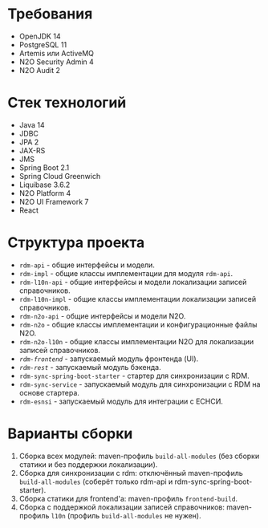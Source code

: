 # Требования

- OpenJDK 14
- PostgreSQL 11
- Artemis или ActiveMQ
- N2O Security Admin 4
- N2O Audit 2

# Стек технологий

- Java 14
- JDBC
- JPA 2
- JAX-RS
- JMS
- Spring Boot 2.1
- Spring Cloud Greenwich
- Liquibase 3.6.2
- N2O Platform 4
- N2O UI Framework 7
- React

# Структура проекта

- `rdm-api` - общие интерфейсы и модели.
- `rdm-impl` - общие классы имплементации для модуля `rdm-api`.
- `rdm-l10n-api` - общие интерфейсы и модели локализации записей справочников.
- `rdm-l10n-impl` - общие классы имплементации локализации записей справочников.
- `rdm-n2o-api` - общие интерфейсы и модели N2O. 
- `rdm-n2o` - общие классы имплементации и конфигурационные файлы N2O. 
- `rdm-n2o-l10n` - общие классы имплементации N2O для локализации записей справочников.
- *`rdm-frontend`* - запускаемый модуль фронтенда (UI).
- *`rdm-rest`* - запускаемый модуль бэкенда.
- `rdm-sync-spring-boot-starter` - стартер для синхронизации с RDM.
- `rdm-sync-service` - запускаемый модуль для синхронизации с RDM на основе стартера.
- `rdm-esnsi` - запускаемый модуль для интеграции с ЕСНСИ.

# Варианты сборки
1) Сборка всех модулей: maven-профиль `build-all-modules` (без сборки статики и без поддержки локализации).
2) Сборка для синхронизации с rdm: отключённый maven-профиль `build-all-modules` (соберёт только rdm-api и rdm-sync-spring-boot-starter). 
3) Сборка статики для frontend'а: maven-профиль `frontend-build`.
4) Сборка с поддержкой локализации записей справочников: maven-профиль `l10n` (профиль `build-all-modules` не нужен).
